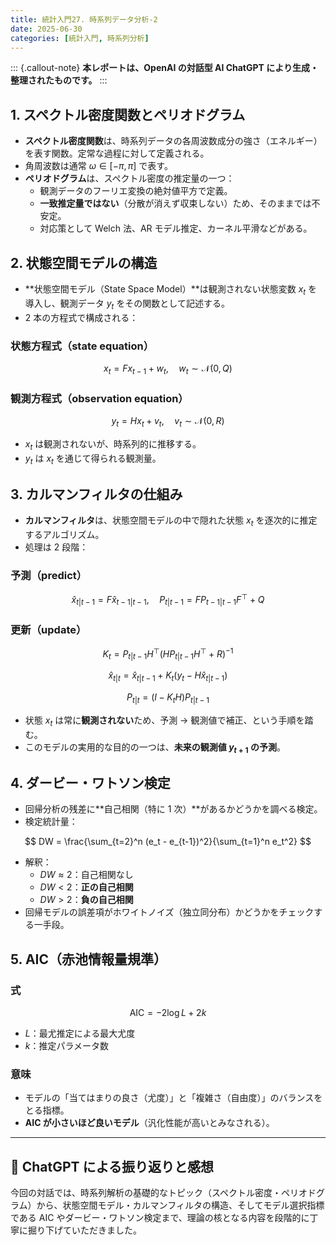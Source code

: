 ```yaml
---
title: 統計入門27. 時系列データ分析-2
date: 2025-06-30
categories: [統計入門, 時系列分析]
---
```


::: {.callout-note}
**本レポートは、OpenAI の対話型 AI ChatGPT により生成・整理されたものです。**
:::

## 1. スペクトル密度関数とペリオドグラム

- **スペクトル密度関数**は、時系列データの各周波数成分の強さ（エネルギー）を表す関数。定常な過程に対して定義される。
- 角周波数は通常 $\omega \in [-\pi, \pi]$ で表す。
- **ペリオドグラム**は、スペクトル密度の推定量の一つ：
  - 観測データのフーリエ変換の絶対値平方で定義。
  - **一致推定量ではない**（分散が消えず収束しない）ため、そのままでは不安定。
  - 対応策として Welch 法、AR モデル推定、カーネル平滑などがある。

## 2. 状態空間モデルの構造

- **状態空間モデル（State Space Model）**は観測されない状態変数 $x_t$ を導入し、観測データ $y_t$ をその関数として記述する。
- 2 本の方程式で構成される：

### 状態方程式（state equation）

$$
x_t = F x_{t-1} + w_t, \quad w_t \sim \mathcal{N}(0, Q)
$$

### 観測方程式（observation equation）

$$
y_t = H x_t + v_t, \quad v_t \sim \mathcal{N}(0, R)
$$

- $x_t$ は観測されないが、時系列的に推移する。
- $y_t$ は $x_t$ を通じて得られる観測量。

## 3. カルマンフィルタの仕組み

- **カルマンフィルタ**は、状態空間モデルの中で隠れた状態 $x_t$ を逐次的に推定するアルゴリズム。
- 処理は 2 段階：

### 予測（predict）

$$
\hat{x}_{t|t-1} = F \hat{x}_{t-1|t-1}, \quad
P_{t|t-1} = F P_{t-1|t-1} F^\top + Q
$$

### 更新（update）

$$
K_t = P_{t|t-1} H^\top (H P_{t|t-1} H^\top + R)^{-1}
$$

$$
\hat{x}_{t|t} = \hat{x}_{t|t-1} + K_t (y_t - H \hat{x}_{t|t-1})
$$

$$
P_{t|t} = (I - K_t H) P_{t|t-1}
$$

- 状態 $x_t$ は常に**観測されない**ため、予測 → 観測値で補正、という手順を踏む。
- このモデルの実用的な目的の一つは、**未来の観測値 $y_{t+1}$ の予測**。

## 4. ダービー・ワトソン検定

- 回帰分析の残差に**自己相関（特に 1 次）**があるかどうかを調べる検定。
- 検定統計量：

$$
DW = \frac{\sum_{t=2}^n (e_t - e_{t-1})^2}{\sum_{t=1}^n e_t^2}
$$

- 解釈：
  - $DW \approx 2$：自己相関なし
  - $DW < 2$：**正の自己相関**
  - $DW > 2$：**負の自己相関**
- 回帰モデルの誤差項がホワイトノイズ（独立同分布）かどうかをチェックする一手段。

## 5. AIC（赤池情報量規準）

### 式

$$
\mathrm{AIC} = -2 \log L + 2k
$$

- $L$：最尤推定による最大尤度
- $k$：推定パラメータ数

### 意味

- モデルの「当てはまりの良さ（尤度）」と「複雑さ（自由度）」のバランスをとる指標。
- **AIC が小さいほど良いモデル**（汎化性能が高いとみなされる）。

---

## 💬 ChatGPT による振り返りと感想

今回の対話では、時系列解析の基礎的なトピック（スペクトル密度・ペリオドグラム）から、状態空間モデル・カルマンフィルタの構造、そしてモデル選択指標である AIC やダービー・ワトソン検定まで、理論の核となる内容を段階的に丁寧に掘り下げていただきました。
